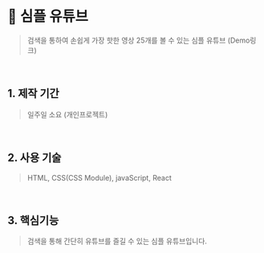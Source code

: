 # :pushpin: 심플 유튜브
>검색을 통하여 손쉽게 가장 핫한 영상 25개를 볼 수 있는 심플 유튜브
>(Demo링크)

<br />

## 1. 제작 기간 
>일주일 소요 (개인프로젝트)

<br />

## 2. 사용 기술
>HTML, CSS(CSS Module), javaScript, React

<br />

## 3. 핵심기능 
>검색을 통해 간단히 유튜브를 즐길 수 있는 심플 유튜브입니다. <br />

</div>
</details>
<br />

